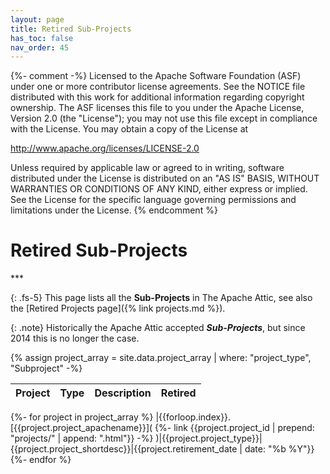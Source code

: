 ```yaml
---
layout: page
title: Retired Sub-Projects
has_toc: false
nav_order: 45
---
```

{%- comment -%}
Licensed to the Apache Software Foundation (ASF) under one or more
contributor license agreements.  See the NOTICE file distributed with
this work for additional information regarding copyright ownership.
The ASF licenses this file to you under the Apache License, Version 2.0
(the "License"); you may not use this file except in compliance with
the License.  You may obtain a copy of the License at

http://www.apache.org/licenses/LICENSE-2.0

Unless required by applicable law or agreed to in writing, software
distributed under the License is distributed on an "AS IS" BASIS,
WITHOUT WARRANTIES OR CONDITIONS OF ANY KIND, either express or implied.
See the License for the specific language governing permissions and
limitations under the License.
{% endcomment %}

<h1>Retired Sub-Projects</h1>
***

{: .fs-5}
This page lists all the **Sub-Projects** in The Apache Attic, see also the
[Retired Projects page]({% link projects.md %}).

{: .note}
Historically the Apache Attic accepted ***Sub-Projects***, but since 2014 this is no longer the case.

{% assign project_array = site.data.project_array |  where: "project_type", "Subproject" -%}

|Project|Type|Description|Retired|
|:------|:---|:----------|:------|
{%- for project in project_array %}
|{{forloop.index}}. [{{project.project_apachename}}](
   {%- link {{project.project_id | prepend: "projects/" | append: ".html"}} -%}
)|{{project.project_type}}|{{project.project_shortdesc}}|{{project.retirement_date | date: "%b %Y"}}
{%- endfor %}



